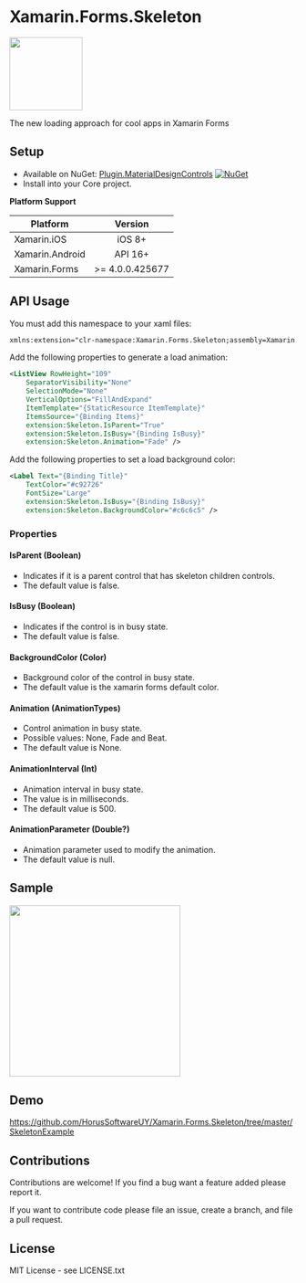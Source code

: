 # Xamarin.Forms.Skeleton

<img src="https://raw.githubusercontent.com/HorusSoftwareUY/Xamarin.Forms.Skeleton/master/icon.png" width="128">

The new loading approach for cool apps in Xamarin Forms

## Setup
* Available on NuGet: [Plugin.MaterialDesignControls](https://www.nuget.org/packages/Xamarin.Forms.Skeleton/) [![NuGet](https://img.shields.io/nuget/v/Xamarin.Forms.Skeleton.svg?label=NuGet)](https://www.nuget.org/packages/Xamarin.Forms.Skeleton/)
* Install into your Core project.

**Platform Support**

|Platform|Version|
| ------------------- | :------------------: |
|Xamarin.iOS|iOS 8+|
|Xamarin.Android|API 16+|
|Xamarin.Forms|>= 4.0.0.425677|

## API Usage

You must add this namespace to your xaml files:

```XML
xmlns:extension="clr-namespace:Xamarin.Forms.Skeleton;assembly=Xamarin.Forms.Skeleton"
```

Add the following properties to generate a load animation:

```XML
<ListView RowHeight="109"
	SeparatorVisibility="None"
	SelectionMode="None"
	VerticalOptions="FillAndExpand"
	ItemTemplate="{StaticResource ItemTemplate}"
	ItemsSource="{Binding Items}"
	extension:Skeleton.IsParent="True"
	extension:Skeleton.IsBusy="{Binding IsBusy}"
	extension:Skeleton.Animation="Fade" />
```

Add the following properties to set a load background color:

```XML
<Label Text="{Binding Title}"
	TextColor="#c92726"
	FontSize="Large"
	extension:Skeleton.IsBusy="{Binding IsBusy}"
	extension:Skeleton.BackgroundColor="#c6c6c5" />
```

### Properties

#### IsParent (Boolean)
- Indicates if it is a parent control that has skeleton children controls.
- The default value is false.

#### IsBusy (Boolean)
- Indicates if the control is in busy state.
- The default value is false.

#### BackgroundColor (Color)
- Background color of the control in busy state.
- The default value is the xamarin forms default color.

#### Animation (AnimationTypes)
- Control animation in busy state.
- Possible values: None, Fade and Beat.
- The default value is None.

#### AnimationInterval (Int)
- Animation interval in busy state.
- The value is in milliseconds.
- The default value is 500.

#### AnimationParameter (Double?)
- Animation parameter used to modify the animation.
- The default value is null.

## Sample

<img src="https://github.com/HorusSoftwareUY/Xamarin.Forms.Skeleton/blob/master/screenshots/iOS.gif" width="300">

## Demo
https://github.com/HorusSoftwareUY/Xamarin.Forms.Skeleton/tree/master/SkeletonExample

## Contributions
Contributions are welcome! If you find a bug want a feature added please report it.

If you want to contribute code please file an issue, create a branch, and file a pull request.

## License 
MIT License - see LICENSE.txt
